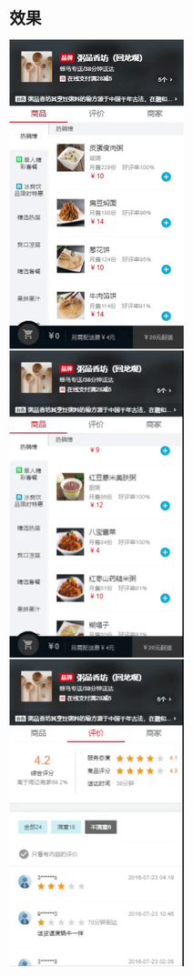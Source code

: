 效果  
====
 ![good](/README/good.gif)  
 ![good](/README/rating.gif)  
 ![good](/README/seller.gif)  

